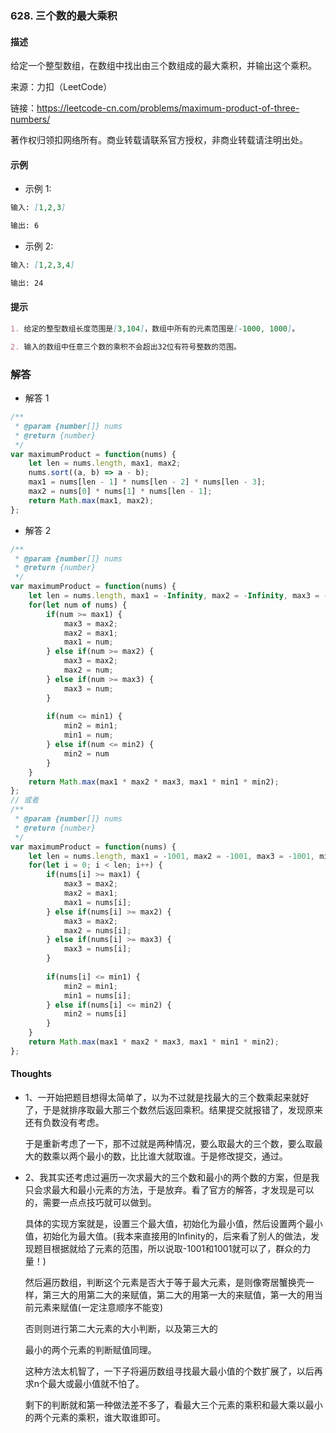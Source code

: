 ### 628. 三个数的最大乘积

#### 描述

给定一个整型数组，在数组中找出由三个数组成的最大乘积，并输出这个乘积。

来源：力扣（LeetCode）

链接：https://leetcode-cn.com/problems/maximum-product-of-three-numbers/

著作权归领扣网络所有。商业转载请联系官方授权，非商业转载请注明出处。

#### 示例

+ 示例 1:
```md
输入: [1,2,3]

输出: 6
```
+ 示例 2:
```md
输入: [1,2,3,4]

输出: 24
```


#### 提示
```md
1. 给定的整型数组长度范围是[3,104]，数组中所有的元素范围是[-1000, 1000]。

2. 输入的数组中任意三个数的乘积不会超出32位有符号整数的范围。
```

### 解答

+ 解答 1
```js
/**
 * @param {number[]} nums
 * @return {number}
 */
var maximumProduct = function(nums) {
    let len = nums.length, max1, max2;
    nums.sort((a, b) => a - b);
    max1 = nums[len - 1] * nums[len - 2] * nums[len - 3];
    max2 = nums[0] * nums[1] * nums[len - 1];
    return Math.max(max1, max2);
};
```

+ 解答 2
```js
/**
 * @param {number[]} nums
 * @return {number}
 */
var maximumProduct = function(nums) {
    let len = nums.length, max1 = -Infinity, max2 = -Infinity, max3 = -Infinity, min1 = Infinity, min2 = Infinity;
    for(let num of nums) {
        if(num >= max1) {
            max3 = max2;
            max2 = max1;
            max1 = num;
        } else if(num >= max2) {
            max3 = max2;
            max2 = num;
        } else if(num >= max3) {
            max3 = num;
        }        
        
        if(num <= min1) {
            min2 = min1;
            min1 = num; 
        } else if(num <= min2) {
            min2 = num
        }
    }
    return Math.max(max1 * max2 * max3, max1 * min1 * min2);
};
// 或者
/**
 * @param {number[]} nums
 * @return {number}
 */
var maximumProduct = function(nums) {
    let len = nums.length, max1 = -1001, max2 = -1001, max3 = -1001, min1 = 1001, min2 = 1001;
    for(let i = 0; i < len; i++) {
        if(nums[i] >= max1) {
            max3 = max2;
            max2 = max1;
            max1 = nums[i];
        } else if(nums[i] >= max2) {
            max3 = max2;
            max2 = nums[i];
        } else if(nums[i] >= max3) {
            max3 = nums[i];
        }        
        
        if(nums[i] <= min1) {
            min2 = min1;
            min1 = nums[i]; 
        } else if(nums[i] <= min2) {
            min2 = nums[i]
        }
    }
    return Math.max(max1 * max2 * max3, max1 * min1 * min2);
};
```

#### Thoughts

+ 1、一开始把题目想得太简单了，以为不过就是找最大的三个数乘起来就好了，于是就排序取最大那三个数然后返回乘积。结果提交就报错了，发现原来还有负数没有考虑。

  于是重新考虑了一下，那不过就是两种情况，要么取最大的三个数，要么取最大的数乘以两个最小的数，比比谁大就取谁。于是修改提交，通过。

+ 2、我其实还考虑过遍历一次求最大的三个数和最小的两个数的方案，但是我只会求最大和最小元素的方法，于是放弃。看了官方的解答，才发现是可以的，需要一点点技巧就可以做到。

  具体的实现方案就是，设置三个最大值，初始化为最小值，然后设置两个最小值，初始化为最大值。(我本来直接用的Infinity的，后来看了别人的做法，发现题目根据就给了元素的范围，所以说取-1001和1001就可以了，群众的力量！)

  然后遍历数组，判断这个元素是否大于等于最大元素，是则像寄居蟹换壳一样，第三大的用第二大的来赋值，第二大的用第一大的来赋值，第一大的用当前元素来赋值(一定注意顺序不能变)

  否则则进行第二大元素的大小判断，以及第三大的

  最小的两个元素的判断赋值同理。

  这种方法太机智了，一下子将遍历数组寻找最大最小值的个数扩展了，以后再求n个最大或最小值就不怕了。

  剩下的判断就和第一种做法差不多了，看最大三个元素的乘积和最大乘以最小的两个元素的乘积，谁大取谁即可。